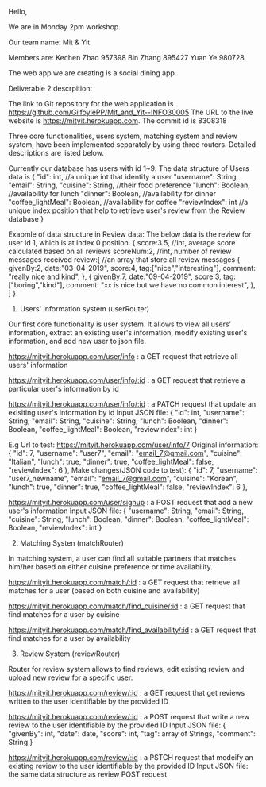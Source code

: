 Hello,

We are in Monday 2pm workshop. 

Our team name: Mit & Yit

Members are:  Kechen Zhao 957398
              Bin Zhang   895427
              Yuan Ye     980728

The web app we are creating is a social dining app.

Deliverable 2 descrpition:

The link to Git repository for the web application is https://github.com/GilfoylePP/Mit_and_Yit--INFO30005
The URL to the live website is https://mityit.herokuapp.com.
The commit id is 8308318


Three core functionalities, users system, matching system and review system, have been implemented separately by using three routers. Detailed descriptions are listed below. 

Currently our database has users with id 1~9. The data structure of Users data is 
{
  "id": int,  //a unique int that identify a user
  "username": String,
  "email": String,
  "cuisine": String, //their food preference
  "lunch": Boolean, //availability for lunch 
  "dinner": Boolean, //availability for dinner
  "coffee_lightMeal": Boolean, //availability for coffee
  "reviewIndex": int //a unique index position that help to retrieve user's review from the Review database
}

Exapmle of data structure in Review data: The below data is the review for user id 1, which is at index 0 position. 
{
        score:3.5, //int, average score calculated based on all reviews
        scoreNum:2, //int, number of review messages received
        review:[ //an array that store all review messages 
            {
                givenBy:2,
                date:"03-04-2019",
                score:4,
                tag:["nice","interesting"],
                comment: "really nice and kind",
            },
            {
                givenBy:7,
                date:"09-04-2019",
                score:3,
                tag:["boring","kind"],
                comment: "xx is nice but we have no common interest",
            },
        ]
    }


1. Users' information system (userRouter)

Our first core functionality is user system. It allows to view all users’ information, extract an existing user's information, modify existing user's information, and add new user to json file.  

https://mityit.herokuapp.com/user/info : a GET request that retrieve all users' information

https://mityit.herokuapp.com/user/info/:id : a GET request that retrieve a particular user's information by id

https://mityit.herokuapp.com/user/info/:id : a PATCH request that update an exisiting user's information by id
Input JSON file:
{
  "id": int,
  "username": String,
  "email": String,
  "cuisine": String,
  "lunch": Boolean,
  "dinner": Boolean,
  "coffee_lightMeal": Boolean,
  "reviewIndex": int
}

E.g 
Url to test: https://mityit.herokuapp.com/user/info/7
Original information:
{
    "id": 7,
    "username": "user7",
    "email": "email_7@gmail.com",
    "cuisine": "Italian",
    "lunch": true,
    "dinner": true,
    "coffee_lightMeal": false,
    "reviewIndex": 6
  },
Make changes(JSON code to test): 
{
    "id": 7,
    "username": "user7_newname",
    "email": "email_7@gmail.com",
    "cuisine": "Korean",
    "lunch": true,
    "dinner": true,
    "coffee_lightMeal": false,
    "reviewIndex": 6
  },

    
https://mityit.herokuapp.com/user/signup : a POST request that add a new user's information
Input JSON file: 
{
  "username": String,
  "email": String,
  "cuisine": String,
  "lunch": Boolean,
  "dinner": Boolean,
  "coffee_lightMeal": Boolean,
  "reviewIndex": int
}


2. Matching Systen (matchRouter)

In matching system, a user can find all suitable partners that matches him/her based on either cuisine preference or time availability.

https://mityit.herokuapp.com/match/:id : a GET request that retrieve all matches for a user (based on both cuisine and availability)

https://mityit.herokuapp.com/match/find_cuisine/:id : a GET request that find matches for a user by cuisine 

https://mityit.herokuapp.com/match/find_availability/:id : a GET request that find matches for a user by availability  

  
3. Review System (reviewRouter)

Router for review system allows to find reviews, edit existing review and upload new review for a specific user.

https://mityit.herokuapp.com/review/:id : a GET request that get reviews written to the user identifiable by the provided ID

https://mityit.herokuapp.com/review/:id : a POST request that write a new review to the user identifiable by the provided ID 
Input JSON file: 
{
"givenBy": int,
"date": date,
"score": int,
"tag": array of Strings,
"comment": String
}

https://mityit.herokuapp.com/review/:id : a PSTCH request that modeify an existing review to the user identifiable by the provided ID 
Input JSON file: the same data structure as review POST request
